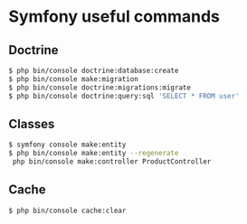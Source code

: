 # Symfony useful commands

## Doctrine

```bash
$ php bin/console doctrine:database:create
$ php bin/console make:migration
$ php bin/console doctrine:migrations:migrate
$ php bin/console doctrine:query:sql 'SELECT * FROM user'
```

## Classes

```bash
$ symfony console make:entity
$ php bin/console make:entity --regenerate
 php bin/console make:controller ProductController
```

## Cache

```bash
$ php bin/console cache:clear
```
